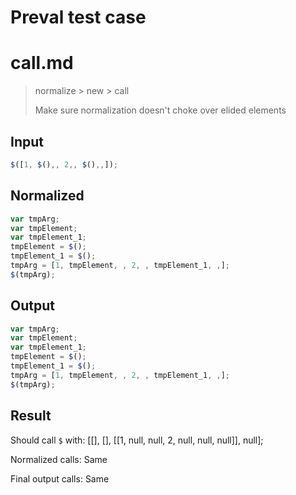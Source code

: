 # Preval test case

# call.md

> normalize > new > call
>
> Make sure normalization doesn't choke over elided elements

## Input

`````js filename=intro
$([1, $(),, 2,, $(),,]);
`````

## Normalized

`````js filename=intro
var tmpArg;
var tmpElement;
var tmpElement_1;
tmpElement = $();
tmpElement_1 = $();
tmpArg = [1, tmpElement, , 2, , tmpElement_1, ,];
$(tmpArg);
`````

## Output

`````js filename=intro
var tmpArg;
var tmpElement;
var tmpElement_1;
tmpElement = $();
tmpElement_1 = $();
tmpArg = [1, tmpElement, , 2, , tmpElement_1, ,];
$(tmpArg);
`````

## Result

Should call `$` with:
[[], [], [[1, null, null, 2, null, null, null]], null];

Normalized calls: Same

Final output calls: Same
